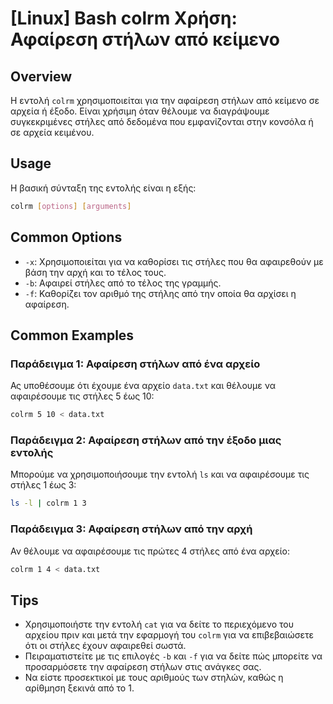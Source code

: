 # [Linux] Bash colrm Χρήση: Αφαίρεση στήλων από κείμενο

## Overview
Η εντολή `colrm` χρησιμοποιείται για την αφαίρεση στήλων από κείμενο σε αρχεία ή έξοδο. Είναι χρήσιμη όταν θέλουμε να διαγράψουμε συγκεκριμένες στήλες από δεδομένα που εμφανίζονται στην κονσόλα ή σε αρχεία κειμένου.

## Usage
Η βασική σύνταξη της εντολής είναι η εξής:

```bash
colrm [options] [arguments]
```

## Common Options
- `-x`: Χρησιμοποιείται για να καθορίσει τις στήλες που θα αφαιρεθούν με βάση την αρχή και το τέλος τους.
- `-b`: Αφαιρεί στήλες από το τέλος της γραμμής.
- `-f`: Καθορίζει τον αριθμό της στήλης από την οποία θα αρχίσει η αφαίρεση.

## Common Examples
### Παράδειγμα 1: Αφαίρεση στήλων από ένα αρχείο
Ας υποθέσουμε ότι έχουμε ένα αρχείο `data.txt` και θέλουμε να αφαιρέσουμε τις στήλες 5 έως 10:

```bash
colrm 5 10 < data.txt
```

### Παράδειγμα 2: Αφαίρεση στήλων από την έξοδο μιας εντολής
Μπορούμε να χρησιμοποιήσουμε την εντολή `ls` και να αφαιρέσουμε τις στήλες 1 έως 3:

```bash
ls -l | colrm 1 3
```

### Παράδειγμα 3: Αφαίρεση στήλων από την αρχή
Αν θέλουμε να αφαιρέσουμε τις πρώτες 4 στήλες από ένα αρχείο:

```bash
colrm 1 4 < data.txt
```

## Tips
- Χρησιμοποιήστε την εντολή `cat` για να δείτε το περιεχόμενο του αρχείου πριν και μετά την εφαρμογή του `colrm` για να επιβεβαιώσετε ότι οι στήλες έχουν αφαιρεθεί σωστά.
- Πειραματιστείτε με τις επιλογές `-b` και `-f` για να δείτε πώς μπορείτε να προσαρμόσετε την αφαίρεση στήλων στις ανάγκες σας.
- Να είστε προσεκτικοί με τους αριθμούς των στηλών, καθώς η αρίθμηση ξεκινά από το 1.